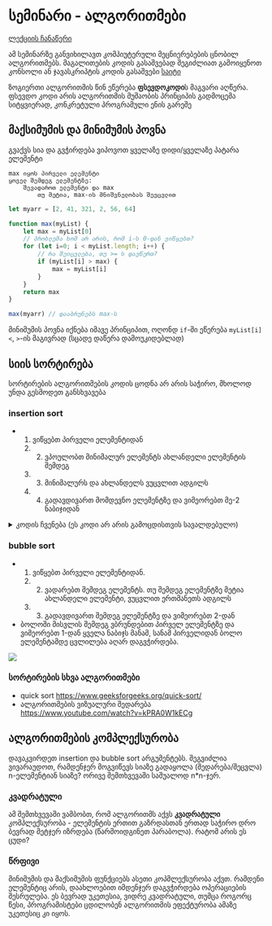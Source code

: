 # სემინარი - ალგორითმები

[ლექციის ჩანაწერი][1]

ამ სემინარზე განვიხილავთ კომპიუტერული მეცნიერებების ცნობილ ალგორითმებს. მაგალითების კოდის გასაშვებად შეგიძლიათ გამოიყენოთ კონსოლი ან ჯავასკრიპტის კოდის გასაშვები [საიტი][2]

ზოგიერთი ალგორითმის წინ ეწერება **ფსევდოკოდი**ს მაგვარი აღწერა. ფსევდო კოდი არის ალგორითმის მუშაობის პრინციპის გადმოცემა სიტყვიერად, კონკრეტული პროგრამული ენის გარეშე


## მაქსიმუმის და მინიმუმის პოვნა
გვაქვს სია და გვჭირდება ვიპოვოთ ყველაზე დიდი/ყველაზე პატარა ელემენტი

```
max იყოს პირველი ელემენტი
ყოველ შემდეგ ელემენტზე:
	შევადაროთ ელემენტი და max
		თუ მეტია, max-ის მნიშვნელობას შევცვლით
```

```js
let myarr = [2, 41, 321, 2, 56, 64]

function max(myList) {
	let max = myList[0]
	// პრობლემა ხომ არ არის, რომ i-ს 0-დან ვიწყებთ?
	for (let i=0; i < myList.length; i++) {
		// რა შეიცვლება, თუ >= ს დავწერთ?
		if (myList[i] > max) {
			max = myList[i]
		}
	}
	return max
}

max(myarr) // დააბრუნებს max-ს
```

მინიმუმის პოვნა იქნება იმავე პრინციპით, ოღონდ `if`-ში ეწერება `myList[i] <`, `>`-ის მაგივრად (სცადე დაწერა დამოუკიდებლად)

## სიის სორტირება
სორტირების ალგორითმების კოდის ცოდნა არ არის საჭირო, მხოლოდ უნდა გესმოდეთ განსხვავება

### insertion sort
- 1. ვიწყებთ პირველი ელემენტიდან
	2. 2. ვპოულობთ მინიმალურ ელემენტს ახლანდელი ელემენტის შემდეგ
	3. 3. მინიმალურს და ახლანდელს ვუცვლით ადგილს
	4. 4. გადავდივართ მომდევნო ელემენტზე და ვიმეორებთ მე-2 ნაბიჯიდან



<details markdown="1">

<summary>კოდის ჩვენება (ეს კოდი არ არის გამოცდისთვის სავალდებულო)</summary>

```js
let myarr = [2, 41, 321, 2, 56, 64]

function insertionSort(myList) {
	for (let i = 0; i < myList.length -1;    i++) {
		swap(myList, i, findMin(myList, i + 1))
		console.log(myList)
	}
  return myList
}

/**
 * იპოვის მინიმალური ელემენტის ინდექსს
 */
function findMin(myList, index) {
	let minIndex = index
	for (let i=index; i < myList.length; i++) {
		if (myList[i] < myList[minIndex]) {
			minIndex = i
		}
	}
	return minIndex
}

function swap(myList, j, k) {
	let temp = myList[j]
	myList[j] = myList[k]
	myList[k] = temp
}

sort1(myarr)
// [2, 2, 41, 56, 64, 321]
```


</details>

### bubble sort
- 1. ვიწყებთ პირველი ელემენტიდან.
	2. 2. ვადარებთ შემდეგ ელემენტს. თუ შემდეგ ელემენტზე მეტია ახლანდელი ელემენტი, ვუცვლით ერთმანეთს ადგილს
	3. 3. გადავდივართ შემდეგ ელემენტზე და ვიმეორებთ 2-დან
- ბოლოში მისვლის შემდეგ ვბრუნდებით პირველ ელემენტზე და ვიმეორებთ 1-დან ყველა ნაბიჯს მანამ, სანამ პირველიდან ბოლო ელემენტამდე ცვლილება აღარ დაგვჭირდება.

![][image-1]

<section class="non-compulsory" markdown="1">

### სორტირების სხვა ალგორითმები
- quick sort <https://www.geeksforgeeks.org/quick-sort/>
- ალგორითმების ვიზუალური შედარება <https://www.youtube.com/watch?v=kPRA0W1kECg>


</section>

## ალგორითმების კომპლექსურობა
დავაკვირდეთ insertion და bubble sort არგუმენტებს. შეგვიძლია ვივარაუდოთ, რამდენჯერ მოგვიწევს სიაზე გადაყოლა (შედარება/შეცვლა) n-ელემენტიან სიაზე?
ორივე შემთხვევაში საშუალოდ n\*n-ჯერ. 

### კვადრატული
ამ შემთხვევაში ვამბობთ, რომ ალგორითმს აქვს **კვადრატული** კომპლექსურობა - ელემენტის ერთით გაზრდასთან ერთად საჭირო დრო ბევრად მეტჯერ იზრდება (წარმოიდგინეთ პარაბოლა). რატომ არის ეს ცუდი? 

### წრფივი
მინიმუმის და მაქსიმუმის ფუნქციებს ასეთი კოპმლექსურობა აქვთ. რამდენი ელემენტიც არის, დაახლოებით იმდენჯერ დაგვჭირდება ოპერაციების შესრულება. ეს ბევრად უკეთესია, ვიდრე კვადრატული, თუმცა როგორც წესი, პროგრამისტები ცდილობენ ალგორითმის ეფექტურობა ამაზე უკეთესიც კი იყოს.

<!-- 


### ლოგარითმული



რა იქნება იმაზე უკეთესი, რომ ყოველ ჯერზე 


# მონაცემთა სტრუქტურები
წინა მაგალითში განხილული ალგორითმები გათვლილია დაულაგებელ სიებზე.

## ორობითი ხე

<https://viterbi-web.usc.edu/~adamchik/15-121/lectures/Trees/pix/pix03.bmp>


-->



[1]:	https://drive.google.com/file/d/1oL2nqFYQwbFc5fLF-hE6Ps0DOKt_R8J1/view?usp=sharing
[2]:	https://onecompiler.com/javascript/

[image-1]:	https://miro.medium.com/max/556/0*lq-ZpDYjvYGmS7PO